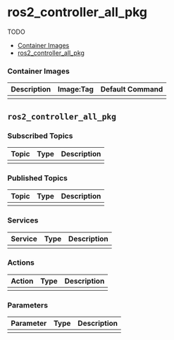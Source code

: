 # ros2_controller_all_pkg

TODO

- [Container Images](#container-images)
- [ros2_controller_all_pkg](#ros2_controller_all_pkg)


### Container Images

| Description | Image:Tag | Default Command |
| --- | --- | -- |
|  |  |  |


## `ros2_controller_all_pkg`

### Subscribed Topics

| Topic | Type | Description |
| --- | --- | --- |
|  |  |  |

### Published Topics

| Topic | Type | Description |
| --- | --- | --- |
|  |  |  |

### Services

| Service | Type | Description |
| --- | --- | --- |
|  |  |  |

### Actions

| Action | Type | Description |
| --- | --- | --- |
|  |  |  |

### Parameters

| Parameter | Type | Description |
| --- | --- | --- |
|  |  |  |
